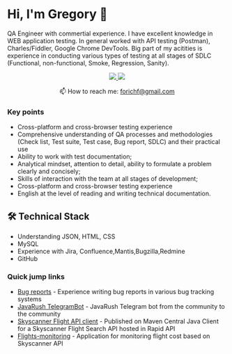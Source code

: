 # Hi, I'm Gregory 👋
QA Engineer with  commertial experience. I have excellent knowledge in WEB application testing.
In general worked with API testing (Postman), Charles/Fiddler, Google Chrome DevTools. Big part of my acitities is experience in conducting various types of testing at all stages of SDLC (Functional, non-functional, Smoke, Regression, Sanity).



<p align='center'>
   <a href="https://career.habr.com/for4">
       <img src="https://img.shields.io/badge/habr-%230077B5.svg?&style=for-the-badge&logo=habr&logoColor=white"/>
   </a>
   <a href="https://t.me/forichf2604">
       <img src="https://img.shields.io/badge/Telegram-@forichf?style=for-the-badge&logo=telegram&logoColor=white"/>
   </a>
<p align='center'>
   📫 How to reach me: <a href='mailto:forichf@gmail.com'>forichf@gmail.com</a>
</p>


### Key points
*  Cross-platform and cross-browser testing experience
*  Comprehensive understanding of QA processes and methodologies (Check list, Test suite, Test case, Bug report, SDLC) and their practical use
*  Ability to work with test documentation;
*  Analytical mindset, attention to detail, ability to formulate a problem clearly and concisely;
*  Skills of interaction with the team at all stages of development;
*  Cross-platform and cross-browser testing experience
*  English at the level of reading and writing technical documentation.

## 🛠 Technical Stack
*   Understanding JSON, HTML, CSS
*   MySQL
*   Experience with Jira, Confluence,Mantis,Bugzilla,Redmine
*   GitHub

### Quick jump links

*   [Bug reports](https://github.com/romankh3/image-comparison) - Experience writing bug reports in various bug tracking systems
*   [JavaRush TelegramBot](https://github.com/javarushcommunity/javarush-telegrambot) - JavaRush Telegram bot from the community to the community
*   [Skyscanner Flight API client](https://github.com/romankh3/skyscanner-flight-api-client) - Published on Maven Central Java Client for a Skyscanner Flight Search API hosted in Rapid API
*   [Flights-monitoring](https://github.com/romankh3/flights-monitoring) - Application for monitoring flight cost based on Skyscanner API


